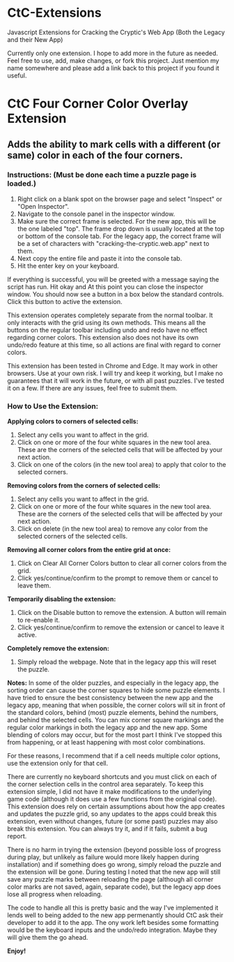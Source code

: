 # CtC-Extensions
Javascript Extensions for Cracking the Cryptic's Web App (Both the Legacy and their New App)

Currently only one extension. I hope to add more in the future as needed. Feel free to use, add, make changes, or fork this project.
Just mention my name somewhere and please add a link back to this project if you found it useful.

# CtC Four Corner Color Overlay Extension

## Adds the ability to mark cells with a different (or same) color in each of the four corners.

### Instructions: (Must be done each time a puzzle page is loaded.)

1. Right click on a blank spot on the browser page and select "Inspect" or "Open Inspector".
2. Navigate to the console panel in the inspector window.
3. Make sure the correct frame is selected. For the new app, this will be the one labeled "top". The frame drop down is usually located at the top or bottom of the console tab. For the legacy app, the correct frame will be a set of characters with "cracking-the-cryptic.web.app" next to them.
4. Next copy the entire file and paste it into the console tab.
5. Hit the enter key on your keyboard.

If everything is successful, you will be greeted with a message saying the script has run. Hit okay and At this point you can close the inspector window. You should now see a button in a box below the standard controls. Click this button to active the extension.

This extension operates completely separate from the normal toolbar. It only interacts with the grid using its own methods. This means all the buttons on the regular toolbar including undo and redo have no effect regarding corner colors. This extension also does not have its own undo/redo feature at this time, so all actions are final with regard to corner colors.

This extension has been tested in Chrome and Edge. It may work in other browsers. Use at your own risk. I will try and keep it working, but I make no guarantees that it will work in the future, or with all past puzzles. I've tested it on a few. If there are any issues, feel free to submit them.

###    How to Use the Extension:
**Applying colors to corners of selected cells:**
1. Select any cells you want to affect in the grid.
2. Click on one or more of the four white squares in the new tool area. These are the corners of the selected cells that will be affected by your next action.
3. Click on one of the colors (in the new tool area) to apply that color to the selected corners.

**Removing colors from the corners of selected cells:**
1. Select any cells you want to affect in the grid.
2. Click on one or more of the four white squares in the new tool area. These are the corners of the selected cells that will be affected by your next action.
3. Click on delete (in the new tool area) to remove any color from the selected corners of the selected cells.

**Removing all corner colors from the entire grid at once:**
1. Click on Clear All Corner Colors button to clear all corner colors from the grid.
2. Click yes/continue/confirm to the prompt to remove them or cancel to leave them.

**Temporarily disabling the extension:**
1. Click on the Disable button to remove the extension. A button will remain to re-enable it.
2. Click yes/continue/confirm to remove the extension or cancel to leave it active.

**Completely remove the extension:**
1. Simply reload the webpage. Note that in the legacy app this will reset the puzzle.
    
**Notes:**
In some of the older puzzles, and especially in the legacy app, the sorting order can cause the corner squares to hide some puzzle elements. I have tried to ensure the best consistency between the new app and the legacy app, meaning that when possible, the corner colors will sit in front of the standard colors, behind (most) puzzle elements, behind the numbers, and behind the selected cells. You can mix corner square markings and the regular color markings in both the legacy app and the new app. Some blending of colors may occur, but for the most part I think I've stopped this from happening, or at least happening with most color combinations.

For these reasons, I recommend that if a cell needs multiple color options, use the extension only for that cell.

There are currently no keyboard shortcuts and you must click on each of the corner selection cells in the control area separately. To keep this extension simple, I did not have it make modifications to the underlying game code (although it does use a few functions from the original code). This extension does rely on certain assumptions about how the app creates and updates the puzzle grid, so any updates to the apps could break this extension, even without changes, future (or some past) puzzles may also break this extension. You can always try it, and if it fails, submit a bug report. 

There is no harm in trying the extension (beyond possible loss of progress during play, but unlikely as failure would more likely happen during installation) and if something does go wrong, simply reload the puzzle and the extension will be gone. During testing I noted that the new app will still save any puzzle marks between reloading the page (although all corner color marks are not saved, again, separate code), but the legacy app does lose all progress when reloading.

The code to handle all this is pretty basic and the way I've implemented it lends well to being added to the new app permenantly should CtC ask their developer to add it to the app. The ony work left besides some formatting would be the keyboard inputs and the undo/redo integration. Maybe they will give them the go ahead.

**Enjoy!**
